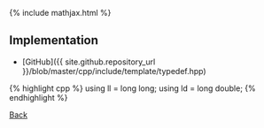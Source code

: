 {% include mathjax.html %}



## Implementation

- [GitHub]({{ site.github.repository_url }}/blob/master/cpp/include/template/typedef.hpp)

{% highlight cpp %}
using ll = long long;
using ld = long double;
{% endhighlight %}

[Back](../..)
